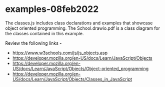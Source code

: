 # examples-08feb2022
The classes.js includes class declarations and examples that showcase object oriented programming.
The School.drawio.pdf is a class diagram for the classes contained in this example.

Review the following links -
* https://www.w3schools.com/js/js_objects.asp
* https://developer.mozilla.org/en-US/docs/Learn/JavaScript/Objects
* https://developer.mozilla.org/en-US/docs/Learn/JavaScript/Objects/Object-oriented_programming
* https://developer.mozilla.org/en-US/docs/Learn/JavaScript/Objects/Classes_in_JavaScript
